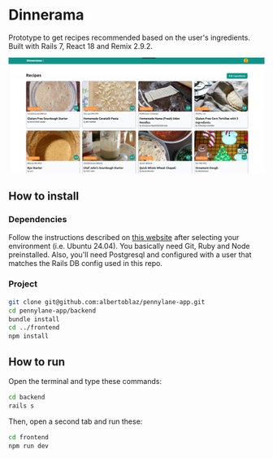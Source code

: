 # Dinnerama

Prototype to get recipes recommended based on the user's ingredients. Built with Rails 7, React 18 and Remix 2.9.2.

![Screenshot of the app](screenshot.png "Screenshot")

## How to install

### Dependencies

Follow the instructions described on [this website](https://gorails.com/setup/ubuntu/24.04) after selecting your environment (i.e. Ubuntu 24.04).
You basically need Git, Ruby and Node preinstalled.
Also, you'll need Postgresql and configured with a user that matches the Rails DB config used in this repo.

### Project

```bash
git clone git@github.com:albertoblaz/pennylane-app.git
cd pennylane-app/backend
bundle install
cd ../frontend
npm install
```

## How to run

Open the terminal and type these commands:


```bash
cd backend
rails s
```

Then, open a second tab and run these:

```bash
cd frontend
npm run dev
```